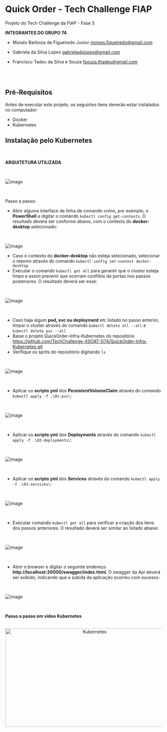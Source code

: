 # Quick Order - Tech Challenge FIAP

Projeto do Tech Challenge da FIAP - Fase 3

**INTEGRANTES DO GRUPO 74**

* Moisés Barboza de Figueiredo Junior
moises.figueiredo@gmail.com

* Gabriela da Silva Lopes
gabrieladslopes@gmail.com

* Francisco Tadeu da Silva e Souza
fsouza.thadeu@gmail.com

<br />

<br />

## Pré-Requisitos

Antes de executar este projeto, os seguintes itens deverão estar instalados no computador:

* Docker
* Kubernetes


## Instalação pelo Kubernetes

<br />

**ARQUITETURA UTILIZADA**

<br />

![image](https://github.com/TechChallenge-4SOAT-G74/QuickOrder-backend/assets/44347862/51400a14-7ee7-4b62-a4e8-475b3ebb44fb)


<br />

Passo a passo:

* Abrir alguma interface de linha de comando como, por exemplo, o **PowerShell** e digitar o comando `kubectl config get-contexts`. O resultado deverá ser conforme abaixo, com o contexto do **docker-desktop** selecionado:
  
<br />

![image](https://github.com/TechChallenge-4SOAT-G74/QuickOrder-backend/assets/44347862/ce7f5145-2ae7-44a0-82d5-fecf3c593589)


* Caso o contexto do **docker-desktop** não esteja selecionado, selecionar o mesmo através do comando `kubectl config set-context docker-desktop`
* Executar o comando `kubectl get all` para garantir que o cluster esteja limpo e assim prevenir que ocorram conflitos de portas nos passos posteriores. O resultado deverá ser esse:

<br />

![image](https://github.com/TechChallenge-4SOAT-G74/QuickOrder-backend/assets/44347862/01637947-6284-4dd3-a148-d1cc039603f4)


<br />

* Caso haja algum **pod, svc ou deployment** etc listado no passo anterior, limpar o cluster através do comando `kubectl delete all --all` e `kubectl delete pvc --all`
* Baixe o projeto QuickOrder-Infra-Kubernetes do repositório https://github.com/TechChallenge-4SOAT-G74/QuickOrder-Infra-Kubernetes.git
* Verifique os sprits do repositório digitando `ls` 

<br />

![image](https://github.com/TechChallenge-4SOAT-G74/QuickOrder-backend/assets/44347862/616de0f5-6919-4cd5-b24c-02221f520511)



<br />

* Aplicar os **scripts yml** dos **PersistentVolumeClaim** através do comando `kubectl apply -f .\01-pvc\`:

<br />

![image](https://github.com/TechChallenge-4SOAT-G74/QuickOrder-backend/assets/44347862/22c32deb-51ca-4dc6-85c3-6a47ebfd2fbf)



<br />

* Aplicar os **scripts yml** dos **Deployments** através do comando `kubectl apply -f .\02-deployments\`:

<br />

![image](https://github.com/TechChallenge-4SOAT-G74/QuickOrder-backend/assets/44347862/3226bd83-292f-44cb-a76f-23055fe51380)


<br />

* Aplicar os **scripts yml** dos **Services** através do comando `kubectl apply -f .\03-services\`:

<br />

![image](https://github.com/TechChallenge-4SOAT-G74/QuickOrder-backend/assets/44347862/cbdf8d14-72e7-4869-a591-7f68edda991e)


<br />

* Executar comando `kubectl get all` para verificar a criação dos itens dos passos anteriores. O resultado deverá ser similar ao listado abaixo:

<br />

![image](https://github.com/TechChallenge-4SOAT-G74/QuickOrder-backend/assets/44347862/eae9f6e1-5d0d-4104-bc7e-c712ed09835d)


<br />

* Abrir o browser e digitar o seguinte endereço **http://localhost:30000/swagger/index.html**. O swagger da Api deverá ser exibido, indicando que a subida da aplicação ocorreu com sucesso:

<br />

![image](https://github.com/TechChallenge-4SOAT-G74/QuickOrder-backend/assets/44347862/f8116e81-39f2-4659-9fe4-b814b552ab51)


<br />

**Passo a passo em vídeo Kubernetes**

<br />

<div align="center">
      <a href="https://www.youtube.com/watch?v=GJAberOaVkc">
     <img src="https://github.com/TechChallenge-4SOAT-G74/QuickOrder-backend/assets/44347862/163fddfb-86f0-4f2b-9591-81d0e6f3715d"
      alt="Kubernetes" 
      style="width:560px;height:315px;">
      </a>
</div>

<br />


